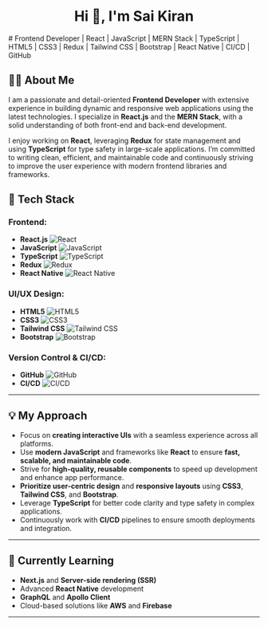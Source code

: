 

<h1 align="center">Hi 👋, I'm Sai Kiran</h1>
# Frontend Developer | React | JavaScript | MERN Stack | TypeScript | HTML5 | CSS3 | Redux | Tailwind CSS | Bootstrap | React Native | CI/CD | GitHub

## 👨‍💻 About Me

I am a passionate and detail-oriented **Frontend Developer** with extensive experience in building dynamic and responsive web applications using the latest technologies. I specialize in **React.js** and the **MERN Stack**, with a solid understanding of both front-end and back-end development.

I enjoy working on **React**, leveraging **Redux** for state management and using **TypeScript** for type safety in large-scale applications. I’m committed to writing clean, efficient, and maintainable code and continuously striving to improve the user experience with modern frontend libraries and frameworks.

## 💼 Tech Stack

### **Frontend**:
- **React.js** ![React](https://media.giphy.com/media/3ohhwzB8y7kCVEn72w/giphy.gif)
- **JavaScript** ![JavaScript](https://media.giphy.com/media/1gkEO5SJE4HzzrA5EH/giphy.gif)
- **TypeScript** ![TypeScript](https://media.giphy.com/media/v1.Y2lkPTc5MGI3NjExYzFlMjExOTBlM2VmZDI3OTlmNjY0MzAzMTFhMjgxNzRlNGRlZDU0YTg4ZGVhZjdmNzYzNGM2OTY3OA/giphy.gif)
- **Redux** ![Redux](https://media.giphy.com/media/l0HU4ayYp2RVMchyy/giphy.gif)
- **React Native** ![React Native](https://media.giphy.com/media/3oKIPi2pcvczjwbw9W/giphy.gif)

### **UI/UX Design**:
- **HTML5** ![HTML5](https://media.giphy.com/media/YgsPqgAKToMi7V6lqD/giphy.gif)
- **CSS3** ![CSS3](https://media.giphy.com/media/Q5I2vbh8xBlR3bCRuF/giphy.gif)
- **Tailwind CSS** ![Tailwind CSS](https://media.giphy.com/media/48p0xX5n0ksT2lD15C/giphy.gif)
- **Bootstrap** ![Bootstrap](https://media.giphy.com/media/Xy5c3HbYq1imv3TkEq/giphy.gif)

### **Version Control & CI/CD**:
- **GitHub** ![GitHub](https://media.giphy.com/media/JtWOs6A2kCDPAE1yRo/giphy.gif)
- **CI/CD** ![CI/CD](https://media.giphy.com/media/2AkX7pxRkk2Uht4kqS/giphy.gif)

---

## 💡 My Approach
- Focus on **creating interactive UIs** with a seamless experience across all platforms.
- Use **modern JavaScript** and frameworks like **React** to ensure **fast, scalable, and maintainable code**.
- Strive for **high-quality, reusable components** to speed up development and enhance app performance.
- **Prioritize user-centric design** and **responsive layouts** using **CSS3**, **Tailwind CSS**, and **Bootstrap**.
- Leverage **TypeScript** for better code clarity and type safety in complex applications.
- Continuously work with **CI/CD** pipelines to ensure smooth deployments and integration.

---

## 🌱 Currently Learning
- **Next.js** and **Server-side rendering (SSR)**
- Advanced **React Native** development
- **GraphQL** and **Apollo Client**
- Cloud-based solutions like **AWS** and **Firebase**

---


  
